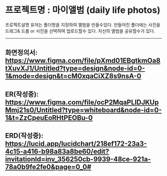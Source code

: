 # 프로젝트명 : 마이앨범 (daily life photos)

프로젝트설명
유저는 폴더명을 지정하여 앨범을 만들수있다.
만들어진 폴더에는 사진을 드래그& 드롭 or 사진을 선택하여 업로드할수 있다.
자신의 앨범을 공유할수가 있다. 


---
화면정의서: https://www.figma.com/file/pXmd01EBgtkmOa8tXuvXJ1/Untitled?type=design&node-id=0-1&mode=design&t=cM0xqaCiXZ8s9nsA-0
---
ER(작성중): https://www.figma.com/file/ocP2MqaPLlDJKUpMmj21s0/Untitled?type=whiteboard&node-id=0-1&t=ZzCpeuEoRHtPEOBu-0
---
ERD(작성중): https://lucid.app/lucidchart/218ef172-23a3-4c15-a416-b98a83a8be60/edit?invitationId=inv_356250cb-9939-48ce-921a-78a0b9fe2fe0&page=0_0#
---


